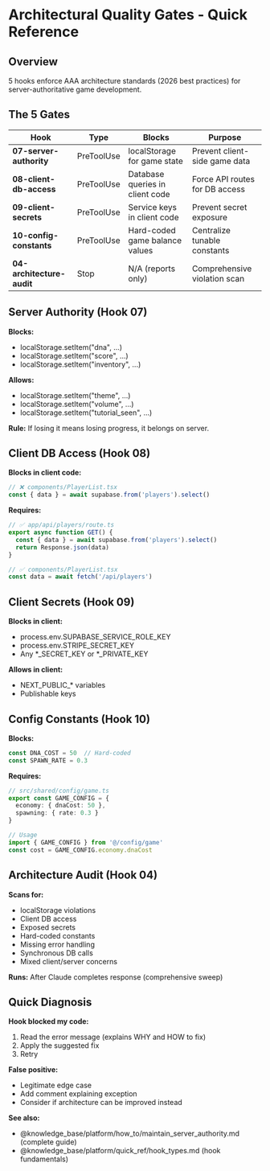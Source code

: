 # Architectural Quality Gates - Quick Reference

## Overview

5 hooks enforce AAA architecture standards (2026 best practices) for server-authoritative game development.

## The 5 Gates

| Hook | Type | Blocks | Purpose |
|------|------|--------|---------|
| **07-server-authority** | PreToolUse | localStorage for game state | Prevent client-side game data |
| **08-client-db-access** | PreToolUse | Database queries in client code | Force API routes for DB access |
| **09-client-secrets** | PreToolUse | Service keys in client code | Prevent secret exposure |
| **10-config-constants** | PreToolUse | Hard-coded game balance values | Centralize tunable constants |
| **04-architecture-audit** | Stop | N/A (reports only) | Comprehensive violation scan |

## Server Authority (Hook 07)

**Blocks:**
- localStorage.setItem("dna", ...)
- localStorage.setItem("score", ...)
- localStorage.setItem("inventory", ...)

**Allows:**
- localStorage.setItem("theme", ...)
- localStorage.setItem("volume", ...)
- localStorage.setItem("tutorial_seen", ...)

**Rule:** If losing it means losing progress, it belongs on server.

## Client DB Access (Hook 08)

**Blocks in client code:**
```typescript
// ❌ components/PlayerList.tsx
const { data } = await supabase.from('players').select()
```

**Requires:**
```typescript
// ✅ app/api/players/route.ts
export async function GET() {
  const { data } = await supabase.from('players').select()
  return Response.json(data)
}

// ✅ components/PlayerList.tsx
const data = await fetch('/api/players')
```

## Client Secrets (Hook 09)

**Blocks in client:**
- process.env.SUPABASE_SERVICE_ROLE_KEY
- process.env.STRIPE_SECRET_KEY
- Any *_SECRET_KEY or *_PRIVATE_KEY

**Allows in client:**
- NEXT_PUBLIC_* variables
- Publishable keys

## Config Constants (Hook 10)

**Blocks:**
```typescript
const DNA_COST = 50  // Hard-coded
const SPAWN_RATE = 0.3
```

**Requires:**
```typescript
// src/shared/config/game.ts
export const GAME_CONFIG = {
  economy: { dnaCost: 50 },
  spawning: { rate: 0.3 }
}

// Usage
import { GAME_CONFIG } from '@/config/game'
const cost = GAME_CONFIG.economy.dnaCost
```

## Architecture Audit (Hook 04)

**Scans for:**
- localStorage violations
- Client DB access
- Exposed secrets
- Hard-coded constants
- Missing error handling
- Synchronous DB calls
- Mixed client/server concerns

**Runs:** After Claude completes response (comprehensive sweep)

## Quick Diagnosis

**Hook blocked my code:**
1. Read the error message (explains WHY and HOW to fix)
2. Apply the suggested fix
3. Retry

**False positive:**
- Legitimate edge case
- Add comment explaining exception
- Consider if architecture can be improved instead

**See also:**
- @knowledge_base/platform/how_to/maintain_server_authority.md (complete guide)
- @knowledge_base/platform/quick_ref/hook_types.md (hook fundamentals)
